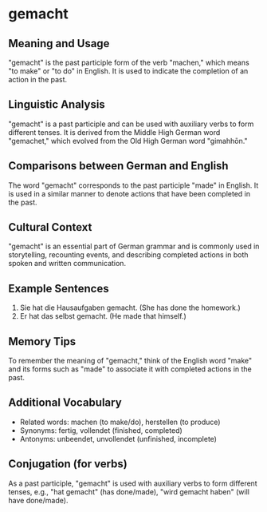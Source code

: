 # gemacht
## Meaning and Usage
"gemacht" is the past participle form of the verb "machen," which means "to make" or "to do" in English. It is used to indicate the completion of an action in the past.

## Linguistic Analysis
"gemacht" is a past participle and can be used with auxiliary verbs to form different tenses. It is derived from the Middle High German word "gemachet," which evolved from the Old High German word "gimahhōn."

## Comparisons between German and English
The word "gemacht" corresponds to the past participle "made" in English. It is used in a similar manner to denote actions that have been completed in the past.

## Cultural Context
"gemacht" is an essential part of German grammar and is commonly used in storytelling, recounting events, and describing completed actions in both spoken and written communication.

## Example Sentences
1. Sie hat die Hausaufgaben gemacht. (She has done the homework.)
2. Er hat das selbst gemacht. (He made that himself.)

## Memory Tips
To remember the meaning of "gemacht," think of the English word "make" and its forms such as "made" to associate it with completed actions in the past.

## Additional Vocabulary
- Related words: machen (to make/do), herstellen (to produce)
- Synonyms: fertig, vollendet (finished, completed)
- Antonyms: unbeendet, unvollendet (unfinished, incomplete)

## Conjugation (for verbs)
As a past participle, "gemacht" is used with auxiliary verbs to form different tenses, e.g., "hat gemacht" (has done/made), "wird gemacht haben" (will have done/made).